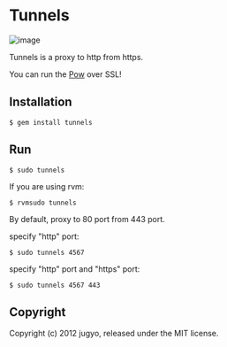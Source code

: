 Tunnels
=======

![image](http://i.imgur.com/Ej5dz.png)

Tunnels is a proxy to http from https.

You can run the [Pow](http://pow.cx/) over SSL!

Installation
------------

    $ gem install tunnels

Run
---

    $ sudo tunnels

If you are using rvm:

    $ rvmsudo tunnels

By default, proxy to 80 port from 443 port.

specify "http" port:

    $ sudo tunnels 4567

specify "http" port and "https" port:

    $ sudo tunnels 4567 443

Copyright
---------

Copyright (c) 2012 jugyo, released under the MIT license.